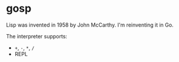 # gosp
Lisp was invented in 1958 by John McCarthy. I'm reinventing it in Go.

The interpreter supports:
- `+`, `-`, `*`, `/`
- REPL
